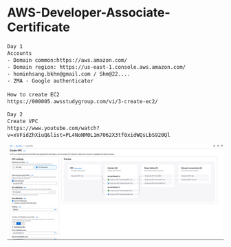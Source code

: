 # AWS-Developer-Associate-Certificate
```
Day 1
Accounts
- Domain common:https://aws.amazon.com/
- Domain region: https://us-east-1.console.aws.amazon.com/
- hominhsang.bkhn@gmail.com / Shm@22....
- 2MA - Google authenticator

How to create EC2
https://000005.awsstudygroup.com/vi/3-create-ec2/
```

```
Day 2
Create VPC
https://www.youtube.com/watch?v=xVFidZhXiuQ&list=PL4NoNM0L1m7062X3tf0xidWQsLbS920Ql

```


![alt text](image.png)


